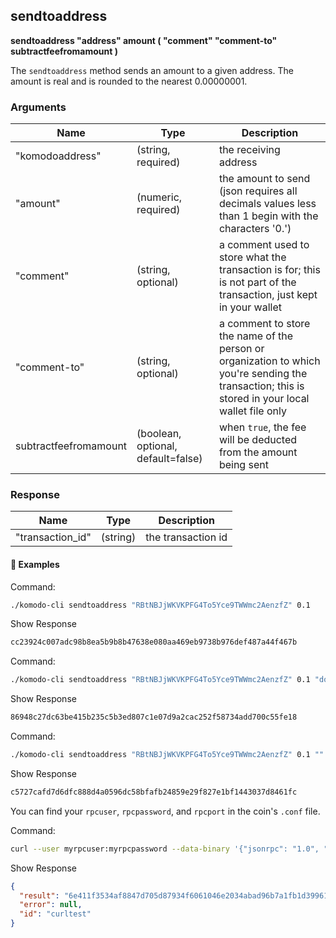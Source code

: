 ## sendtoaddress

**sendtoaddress "address" amount ( "comment" "comment-to" subtractfeefromamount )**

The `sendtoaddress` method sends an amount to a given address. The amount is real and is rounded to the nearest 0.00000001.

### Arguments

| Name                  | Type                               | Description                                                  |
| --------------------- | ---------------------------------- | ------------------------------------------------------------ |
| "komodoaddress"       | (string, required)                 | the receiving address                                        |
| "amount"              | (numeric, required)                | the amount to send (json requires all decimals values less than 1 begin with the characters '0.') |
| "comment"             | (string, optional)                 | a comment used to store what the transaction is for; this is not part of the transaction, just kept in your wallet |
| "comment-to"          | (string, optional)                 | a comment to store the name of the person or organization to which you're sending the transaction; this is stored in your local wallet file only |
| subtractfeefromamount | (boolean, optional, default=false) | when `true`, the fee will be deducted from the amount being sent |

### Response

| Name             | Type     | Description        |
| ---------------- | -------- | ------------------ |
| "transaction_id" | (string) | the transaction id |

#### 📌 Examples

Command:

```bash
./komodo-cli sendtoaddress "RBtNBJjWKVKPFG4To5Yce9TWWmc2AenzfZ" 0.1
```

Show Response

```bash
cc23924c007adc98b8ea5b9b8b47638e080aa469eb9738b976def487a44f467b
```

Command:

```bash
./komodo-cli sendtoaddress "RBtNBJjWKVKPFG4To5Yce9TWWmc2AenzfZ" 0.1 "donation" "seans outpost"
```

Show Response

```bash
86948c27dc63be415b235c5b3ed807c1e07d9a2cac252f58734add700c55fe18
```

Command:

```bash
./komodo-cli sendtoaddress "RBtNBJjWKVKPFG4To5Yce9TWWmc2AenzfZ" 0.1 "" "" true
```

Show Response

```bash
c5727cafd7d6dfc888d4a0596dc58bfafb24859e29f827e1bf1443037d8461fc
```

You can find your `rpcuser`, `rpcpassword`, and `rpcport` in the coin's `.conf` file.

Command:

```bash
curl --user myrpcuser:myrpcpassword --data-binary '{"jsonrpc": "1.0", "id":"curltest", "method": "sendtoaddress", "params": ["RBtNBJjWKVKPFG4To5Yce9TWWmc2AenzfZ", 0.1, "donation", "seans outpost"] }' -H 'content-type: text/plain;' http://127.0.0.1:myrpcport/
```

Show Response

```json
{
  "result": "6e411f3534af8847d705d87934f6061046e2034abad96b7a1fb1d3996129cb1e",
  "error": null,
  "id": "curltest"
}
```
